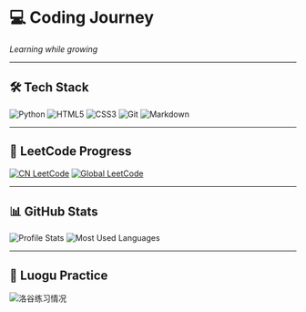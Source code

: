 # 💻 Coding Journey  
*Learning while growing*

---

## 🛠 Tech Stack
![Python](https://img.shields.io/badge/Python-3776AB?style=for-the-badge&logo=python&logoColor=white)
![HTML5](https://img.shields.io/badge/HTML5-E34F26?style=for-the-badge&logo=html5&logoColor=white)
![CSS3](https://img.shields.io/badge/CSS3-1572B6?style=for-the-badge&logo=css3&logoColor=white)
![Git](https://img.shields.io/badge/Git-F05032?style=for-the-badge&logo=git&logoColor=white)
![Markdown](https://img.shields.io/badge/Markdown-000000?style=for-the-badge&logo=markdown&logoColor=white)

---

## 🧮 LeetCode Progress
[![CN LeetCode](https://leetcard.jacoblin.cool/kingsley1116?theme=dark&font=Griffy&site=cn)](https://leetcode.cn/u/Kingsley1116/)
[![Global LeetCode](https://leetcard.jacoblin.cool/kingsley1116?theme=dark&font=Griffy)](https://leetcode.com/u/Kingsley1116/)

---

## 📊 GitHub Stats
![Profile Stats](https://github-readme-stat-6b43ag034-kingsley1116.vercel.app/api?username=Kingsley1116&count_private=true&show_icons=true&theme=material-palenight)
![Most Used Languages](https://github-readme-stat-6b43ag034-kingsley1116.vercel.app/api/top-langs/?username=Kingsley1116&layout=compact&theme=material-palenight)

---

## 🎯 Luogu Practice
![洛谷练习情况](https://luogu-card.vercel.app/practice?id=1579163&card_width=750&dark_mode=true)
